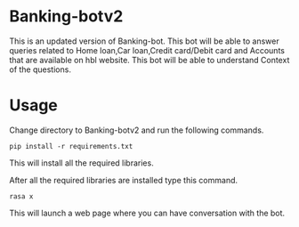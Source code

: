 # Banking-botv2
This is an updated version of Banking-bot. This bot will be able to answer queries related to Home loan,Car loan,Credit card/Debit card and Accounts that are available on hbl website.
This bot will be able to understand Context of the questions.

# Usage
Change directory to Banking-botv2 and run the following commands.


    pip install -r requirements.txt

This will install all the required libraries.

After all the required libraries are installed type this command.



    rasa x



This will launch a web page where you can have conversation with the bot.
